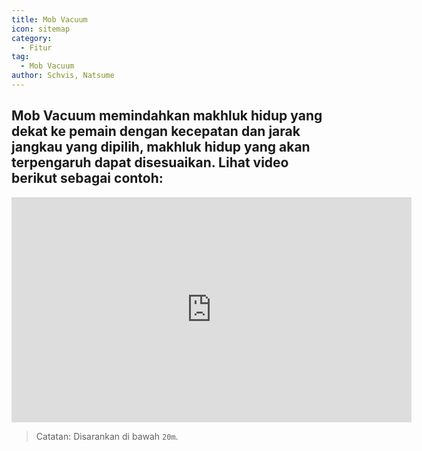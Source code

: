 ```yaml
---
title: Mob Vacuum
icon: sitemap
category:
  - Fitur
tag:
  - Mob Vacuum
author: Schvis, Natsume
---
```


## Mob Vacuum memindahkan makhluk hidup yang dekat ke pemain dengan kecepatan dan jarak jangkau yang dipilih, makhluk hidup yang akan terpengaruh dapat disesuaikan. Lihat video berikut sebagai contoh:

<iframe width="640" height="360" src="https://www.youtube.com/embed/KNzVgG_V10I?list=PL5eI1Tb64p56g27qfYk7VuFTz4FK6YrKa" title="Korepi - Mob Vacuum" frameborder="0" allow="accelerometer; autoplay; clipboard-write; encrypted-media; gyroscope; picture-in-picture; web-share" allowfullscreen></iframe>

> Catatan: Disarankan di bawah `20m`.